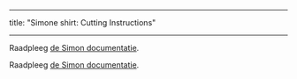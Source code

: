 - - -
title: "Simone shirt: Cutting Instructions"
- - -

<Note>

Raadpleeg [de Simon documentatie](/docs/patterns/simon/).

Raadpleeg [de Simon documentatie](/docs/patterns/simon/).

</Note>
